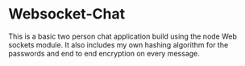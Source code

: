 # Websocket-Chat
This is a basic two person chat application build using the node Web sockets module. It also includes my own hashing algorithm for the passwords and end to end encryption on every message.
